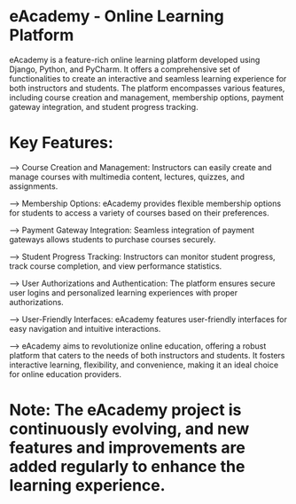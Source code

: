 # eAcademy - Online Learning Platform
eAcademy is a feature-rich online learning platform developed using Django, Python, and PyCharm. It offers a comprehensive set of functionalities to create an interactive and seamless learning experience for both instructors and students. The platform encompasses various features, including course creation and management, membership options, payment gateway integration, and student progress tracking.

# Key Features:

--> Course Creation and Management: Instructors can easily create and manage courses with multimedia content, lectures, quizzes, and assignments.

--> Membership Options: eAcademy provides flexible membership options for students to access a variety of courses based on their preferences.

--> Payment Gateway Integration: Seamless integration of payment gateways allows students to purchase courses securely.

--> Student Progress Tracking: Instructors can monitor student progress, track course completion, and view performance statistics.

--> User Authorizations and Authentication: The platform ensures secure user logins and personalized learning experiences with proper authorizations.

--> User-Friendly Interfaces: eAcademy features user-friendly interfaces for easy navigation and intuitive interactions.

--> eAcademy aims to revolutionize online education, offering a robust platform that caters to the needs of both instructors and students. 
    It fosters interactive  learning, flexibility, and convenience, making it an ideal choice for online education providers.


# Note: The eAcademy project is continuously evolving, and new features and improvements are added regularly to enhance the learning experience.